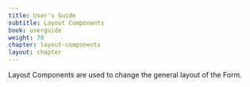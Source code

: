 ```yaml
---
title: User's Guide
subtitle: Layout Components
book: userguide
weight: 70
chapter: layout-components
layout: chapter
---
```

Layout Components are used to change the general layout of the Form.
